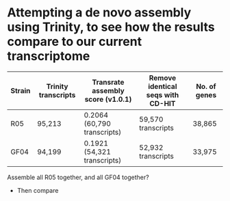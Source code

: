 # Attempting a de novo assembly using Trinity, to see how the results compare to our current transcriptome

| Strain | Trinity transcripts | Transrate assembly score (v1.0.1) | Remove identical seqs with CD-HIT | No. of genes |
|--------|---------------------|-----------------------------------|-----------------------------------|--------------|
|  R05   |        95,213       |    0.2064 (60,790 transcripts)    |         59,570 transcripts        |    38,865    |
|  GF04  |        94,199       |    0.1921 (54,321 transcripts)    |         52,932 transcripts        |    33,975    |


Assemble all R05 together, and all GF04 together?
* Then compare
